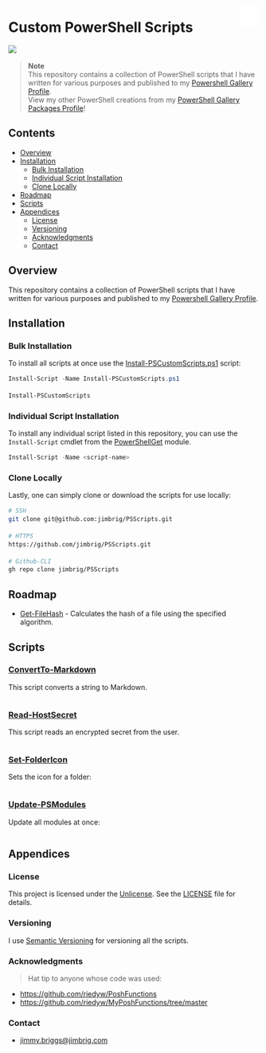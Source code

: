 <p>
    <img src="https://github.com/jimbrig/PSXLDevTools/blob/main/resources/images/powershellcore.png?raw=true" align="left" style="float:right" height="8%" width="8%">
    <h1>Custom PowerShell Scripts</h1>
    <a href="https://powershellgallery.com/profiles/jimbrig" target="_blank"><img src="https://img.shields.io/badge/PowerShell%20Gallery-jimbrig-blue" /></a>

> **Note**  
> This repository contains a collection of PowerShell scripts that I have written for various purposes and published to my [Powershell Gallery Profile](https://powershellgallery.com/profiles/jimbrig).  
> View my other PowerShell creations from my [PowerShell Gallery Packages Profile](https://www.powershellgallery.com/profiles/jimbrig)! 

</p>

## Contents

- [Overview](#overview)
- [Installation](#installation)
  - [Bulk Installation](#bulk-installation)
  - [Individual Script Installation](#individual-script-installation)
  - [Clone Locally](#clone-locally)
- [Roadmap](#roadmap)
- [Scripts](#scripts)
- [Appendices](#appendices)
  - [License](#license)
  - [Versioning](#versioning)  
  - [Acknowledgments](#acknowledgments)
  - [Contact](#contact)

## Overview

This repository contains a collection of PowerShell scripts that I have written for various purposes and published 
to my [Powershell Gallery Profile](https://powershellgallery.com/profiles/jimbrig).

## Installation

### Bulk Installation

To install all scripts at once use the [Install-PSCustomScripts.ps1](Install-PSCustomScripts/Install-PSCustomScripts.ps1) script:

```powershell
Install-Script -Name Install-PSCustomScripts.ps1

Install-PSCustomScripts
```

### Individual Script Installation

To install any individual script listed in this repository, you can use the `Install-Script` cmdlet from the 
[PowerShellGet](https://docs.microsoft.com/en-us/powershell/gallery/overview) module.

```powershell
Install-Script -Name <script-name>
```

### Clone Locally

Lastly, one can simply clone or download the scripts for use locally:

```bash
# SSH
git clone git@github.com:jimbrig/PSScripts.git

# HTTPS
https://github.com/jimbrig/PSScripts.git

# Github-CLI
gh repo clone jimbrig/PSScripts
```

## Roadmap

- [Get-FileHash]() - Calculates the hash of a file using the specified algorithm.

## Scripts


### [ConvertTo-Markdown](./ConvertTo-Markdown/)

This script converts a string to Markdown.

```powershell

```

### [Read-HostSecret](Read-HostSecret) 

This script reads an encrypted secret from the user.

```powershell

```

### [Set-FolderIcon](Set-FolderIcon)

Sets the icon for a folder:

```powershell

```

### [Update-PSModules](Update-PSModules)

Update all modules at once:

```powershell

```

## Appendices

### License

This project is licensed under the [Unlicense](https://unlicense.org/). See the [LICENSE](LICENSE) file for details.

### Versioning

I use [Semantic Versioning](http://semver.org/) for versioning all the scripts.

### Acknowledgments

> Hat tip to anyone whose code was used:

- https://github.com/riedyw/PoshFunctions
- https://github.com/riedyw/MyPoshFunctions/tree/master

### Contact

- [jimmy.briggs@jimbrig.com](mailto:jimmy.briggs@jimbrig.com)


